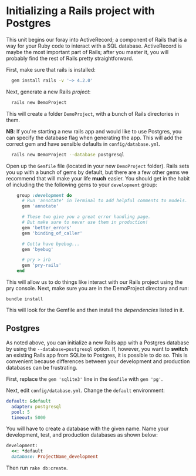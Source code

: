 # Initializing a Rails project with Postgres

This unit begins our foray into ActiveRecord; a component of Rails
that is a way for your Ruby code to interact with a SQL
database. ActiveRecord is maybe the most important part of Rails;
after you master it, you will probably find the rest of Rails pretty
straightforward.

First, make sure that rails is installed:

```sh
  gem install rails -v '~> 4.2.0'
```

Next, generate a new Rails *project*:

```sh
  rails new DemoProject
```

This will create a folder `DemoProject`, with a bunch of Rails
directories in them.

**NB**: If you're starting a new rails app and would like to use
Postgres, you can specify the database flag when generating the app.
This will add the correct gem and have sensible defaults in
`config/database.yml`.

```sh
  rails new DemoProject --database postgresql
```

Open up the `Gemfile` file (located in your new `DemoProject` folder).
Rails sets you up with a bunch of gems by default, but there are a few
other gems we recommend that will make your life **much** easier. You
should get in the habit of including the the following gems to your 
`development` group:

```ruby
    group :development do
      # Run 'annotate' in Terminal to add helpful comments to models.
      gem 'annotate'

      # These two give you a great error handling page.
      # But make sure to never use them in production!
      gem 'better_errors'
      gem 'binding_of_caller'

      # Gotta have byebug...
      gem 'byebug'

      # pry > irb
      gem 'pry-rails'
    end
```

This will allow us to do things like interact with our Rails project
using the pry console. Next, make sure you are in the DemoProject
directory and run:

    bundle install

This will look for the Gemfile and then install the *dependencies*
listed in it.

## Postgres

As noted above, you can initialize a new Rails app with a Postgres
database by using the `--database=postgresql` option. If, however, you
want to **switch** an existing Rails app from SQLite to Postgres, it is
possible to do so. This is convenient because differences between your
development and production databases can be frustrating.

First, replace the `gem 'sqlite3'` line in the `Gemfile` with `gem
'pg'`.

Next, edit `config/database.yml`. Change the `default` environment:

```yaml
default: &default
  adapter: postgresql
  pool: 5
  timeout: 5000
```

You will have to create a database with the given name. Name your development, test, and production databases as shown below:

```rb
development:
  <<: *default 
  database: ProjectName_development
```

Then run `rake db:create`.
